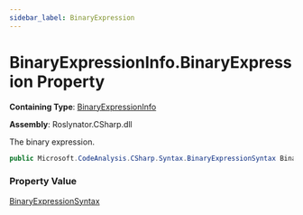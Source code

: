 ```yaml
---
sidebar_label: BinaryExpression
---
```


# BinaryExpressionInfo\.BinaryExpression Property

**Containing Type**: [BinaryExpressionInfo](../index.md)

**Assembly**: Roslynator\.CSharp\.dll

  
The binary expression\.

```csharp
public Microsoft.CodeAnalysis.CSharp.Syntax.BinaryExpressionSyntax BinaryExpression { get; }
```

### Property Value

[BinaryExpressionSyntax](https://docs.microsoft.com/en-us/dotnet/api/microsoft.codeanalysis.csharp.syntax.binaryexpressionsyntax)

